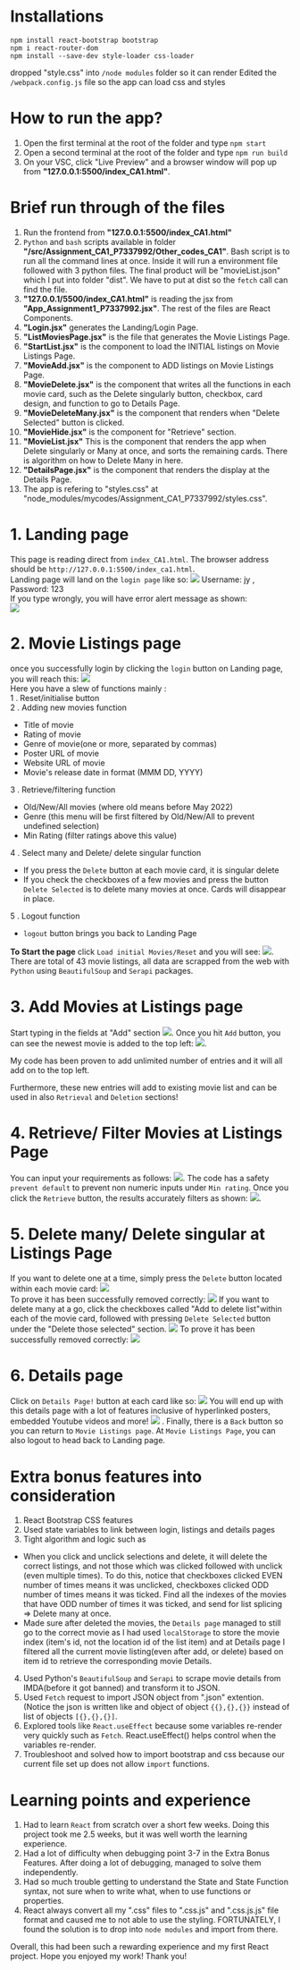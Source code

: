 # Installations
`npm install react-bootstrap bootstrap`   
`npm i react-router-dom`  
`npm install --save-dev style-loader css-loader`  

dropped "style.css" into `/node modules` folder so it can render 
Edited the `/webpack.config.js` file so the app can load css and styles

# How to run the app?
1. Open the first terminal at the root of the folder and type `npm start`  
2. Open a second terminal at the root of the folder and type `npm run build`
3. On your VSC, click "Live Preview" and a browser window will pop up from __"127.0.0.1:5500/index_CA1.html"__.

# Brief run through of the files
1. Run the frontend from __"127.0.0.1:5500/index_CA1.html"__   
2. `Python` and `bash` scripts available in folder __"/src/Assignment_CA1_P7337992/Other_codes_CA1"__. Bash script is to run all the command lines at once. Inside it will run a environment file followed with 3 python files. The final product will be "movieList.json" which I put into folder "dist". We have to put at dist so the `fetch` call can find the file.  
3. __"127.0.0.1/5500/index_CA1.html"__ is reading the jsx from __"App_Assignment1_P7337992.jsx"__. The rest of the files are React Components.    
4. __"Login.jsx"__ generates the Landing/Login Page.  
5. __"ListMoviesPage.jsx"__ is the file that generates the Movie Listings Page.  
6. __"StartList.jsx"__ is the component to load the INITIAL listings on Movie Listings Page.  
7. __"MovieAdd.jsx"__ is the component to ADD listings on Movie Listings Page.   
8. __"MovieDelete.jsx"__ is the component that writes all the functions in each movie card, such as the Delete singularly button, checkbox, card design, and function to go to Details Page. 
9. __"MovieDeleteMany.jsx"__ is the component that renders when "Delete Selected" button is clicked.  
10. __"MovieHide.jsx"__ is the component for "Retrieve" section.
11. __"MovieList.jsx"__ This is the component that renders the app when Delete singularly or Many at once, and sorts the remaining cards. There is algorithm on how to Delete Many in here.  
12. __"DetailsPage.jsx"__ is the component that renders the display at the Details Page.
13. The app is refering to "styles.css" at "node_modules/mycodes/Assignment_CA1_P7337992/styles.css".   



# 1. Landing page
This page is reading direct from `index_CA1.html`.  The browser address should be `http://127.0.0.1:5500/index_ca1.html`.  
Landing page will land on the `login page` like so:
![](/src/Assignment_CA1_P7337992/Other_codes_CA1/data/readme_img/1.jpg)
Username: jy , Password: 123   
If you type wrongly, you will have error alert message as shown:  
![](/src/Assignment_CA1_P7337992/Other_codes_CA1/data/readme_img/2.jpg)

# 2. Movie Listings page
once you successfully login by clicking the `login` button on Landing page, you will reach this:
![](/src/Assignment_CA1_P7337992/Other_codes_CA1/data/readme_img/3.jpg)  
Here you have a slew of functions mainly :   
1 . Reset/initialise button    
2 . Adding new movies function    
* Title of movie
* Rating of movie
* Genre of movie(one or more, separated by commas)
* Poster URL of movie
* Website URL of movie
* Movie's release date in format (MMM DD, YYYY)   

3 . Retrieve/filtering function    
* Old/New/All movies (where old means before May 2022)
* Genre (this menu will be first filtered by Old/New/All to prevent undefined selection)  
* Min Rating (filter ratings above this value)
   
4 . Select many and Delete/ delete singular function 
* If you press the `Delete` button at each movie card, it is singular delete
* If you check the checkboxes of a few movies and press the button `Delete Selected` is to delete many movies at once. Cards will disappear in place.   

5 . Logout function    
* `logout` button brings you back to Landing Page  

__To Start the page__ click `Load initial Movies/Reset` and you will see:
![](/src/Assignment_CA1_P7337992/Other_codes_CA1/data/readme_img/3.5.jpg). There are total of 43 movie listings, all data are scrapped from the web with `Python` using `BeautifulSoup` and `Serapi` packages.

# 3. Add Movies at Listings page
Start typing in the fields at "Add" section
![](/src/Assignment_CA1_P7337992/Other_codes_CA1/data/readme_img/4.jpg). Once you hit `Add` button, you can see the newest movie is added to the top left:
![](/src/Assignment_CA1_P7337992/Other_codes_CA1/data/readme_img/5.jpg).

My code has been proven to add unlimited number of entries and it will all add on to the top left.   

Furthermore, these new entries will add to existing movie list and can be used in also `Retrieval` and `Deletion` sections!   

# 4. Retrieve/ Filter Movies at Listings Page
You can input your requirements as follows:
![](/src/Assignment_CA1_P7337992/Other_codes_CA1/data/readme_img/6.jpg). The code has a safety `prevent default` to prevent non numeric inputs under `Min rating`.
Once you click the `Retrieve` button, the results accurately filters as shown:
![](/src/Assignment_CA1_P7337992/Other_codes_CA1/data/readme_img/7.jpg).  

# 5. Delete many/ Delete singular at Listings Page
If you want to delete one at a time, simply press the `Delete` button located within each movie card:
![](/src/Assignment_CA1_P7337992/Other_codes_CA1/data/readme_img/8.jpg)  
To prove it has been successfully removed correctly:
![](/src/Assignment_CA1_P7337992/Other_codes_CA1/data/readme_img/9.jpg) 
If you want to delete many at a go, click the checkboxes called "Add to delete list"within each of the movie card, followed with pressing `Delete Selected` button under the "Delete those selected" section.
![](/src/Assignment_CA1_P7337992/Other_codes_CA1/data/readme_img/10.jpg) 
To prove it has been successfully removed correctly:
![](/src/Assignment_CA1_P7337992/Other_codes_CA1/data/readme_img/11.jpg) 

# 6. Details page
Click on `Details Page!` button at each card like so:
![](/src/Assignment_CA1_P7337992/Other_codes_CA1/data/readme_img/12.jpg) 
You will end up with this details page with a lot of features inclusive of hyperlinked posters, embedded Youtube videos and more!
![](/src/Assignment_CA1_P7337992/Other_codes_CA1/data/readme_img/13.jpg) .
Finally, there is a `Back` button so you can return to `Movie Listings page`. At `Movie Listings Page`, you can also logout to head back to Landing page.

# Extra bonus features into consideration
1. React Bootstrap CSS features
2. Used state variables to link between login, listings and details pages
3. Tight algorithm and logic such as
* When you click and unclick selections and delete, it will delete the correct listings, and not those which was clicked followed with unclick (even multiple times). To do this, notice that checkboxes clicked EVEN number of times means it was unclicked, checkboxes clicked ODD number of times means it was ticked. Find all the indexes of the movies that have ODD number of times it was ticked, and send for list splicing => Delete many at once.  
* Made sure after deleted the movies, the `Details page` managed to still go to the correct movie as I had used `localStorage` to store the movie index (item's id, not the location id of the list item) and at Details page I filtered all the current movie listing(even after add, or delete) based on item id to retrieve the corresponding movie Details.  
4. Used Python's `BeautifulSoup` and `Serapi` to scrape movie details from IMDA(before it got banned) and transform it to JSON.
5. Used `Fetch` request to import JSON object from ".json" extention. (Notice the json is written like and object of object `{{},{},{}}` instead of list of objects `[{},{},{}]`.
6. Explored tools like `React.useEffect` because some variables re-render very quickly such as `Fetch`. React.useEffect() helps control when the variables re-render.
7. Troubleshoot and solved how to import bootstrap and css because our current file set up does not allow `import` functions.

# Learning points and experience
1. Had to learn `React` from scratch over a short few weeks. Doing this project took me 2.5 weeks, but it was well worth the learning experience.
2. Had a lot of difficulty when debugging point 3-7 in the Extra Bonus Features. After doing a lot of debugging, managed to solve them independently.
3. Had so much trouble getting to understand the State and State Function syntax, not sure when to write what, when to use functions or properties.
4. React always convert all my ".css" files to ".css.js" and ".css.js.js" file format and caused me to not able to use the styling. FORTUNATELY, I found the solution is to drop into `node modules` and import from there.

Overall, this had been such a rewarding experience and my first React project. Hope you enjoyed my work! Thank you!